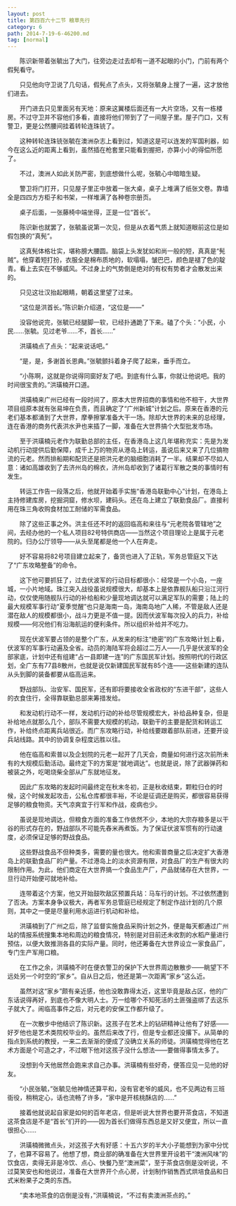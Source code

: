 ```yaml
---
layout: post
title: 第四百六十二节 粮草先行
category: 6
path: 2014-7-19-6-46200.md
tag: [normal]
---
```


　　陈识新带着张毓出了大门，往旁边走过去却有一道不起眼的小门，门前有两个假髡看守。

　　只见他向守卫说了几句话，假髡点了点头，又将张毓身上搜了一遍，这才放他们进去。

　　开门进去只见里面另有天地：原来这翼楼后面还有一大片空场，又有一栋楼房。不过守卫并不容他们多看，直接将他们带到了了一间屋子里。屋子门口，又有警卫，更是公然腰间挂着转轮连珠铳了。

　　这种转轮连珠铳张毓在澳洲杂志上看到过，知道这是可以连发的军国利器，如今在这么近的距离上看到，虽然插在枪套里只能看到握把，亦算小小的得偿所愿了。

　　不过，澳洲人如此关防严密，到底想做什么呢，张毓心中暗暗生疑。

　　警卫将门打开，只见屋子里正中放着一张大桌，桌子上堆满了纸张文卷。靠墙全是四四方方柜子和书架，一样堆满了各种卷宗册页。

　　桌子后面，一张藤椅中端坐得，正是一位“首长”。

　　陈识新也就罢了，张毓虽说第一次见，但是从衣着气质上就知道眼前这位是如假包换的“真髡”。

　　这真髡体格壮实，堪称膀大腰圆。脑袋上头发犹如和尚一般的短，真真是“髡贼”。他穿着短打扮，衣服全是棉布质地的，软塌塌，皱巴巴，颜色是褪了色的靛青。看上去实在不够威风。不过身上的气势倒是绝对的有权有势者才会散发出来的。

　　只见这壮汉抬起眼睛，朝着这里望了过来。

　　“这位是洪首长。”陈识新介绍道，“这位是——”

　　没容他说完，张毓已经腿脚一软，已经扑通跪了下来。磕了个头：“小民，小民……张毓。见过老爷……不，首长……”

　　洪璜楠点了点头：“起来说话吧。”

　　“是，是，多谢首长恩典。”张毓颤抖着身子爬了起来，垂手而立。

　　“小陈啊，这就是你说得同窗好友了吧。到底有什么事，你就让他说吧。我的时间很宝贵的。”洪璜楠开口道。

　　洪璜楠来广州已经有一段时间了，原本大世界招商的事情和他不相干，大世界项目组原本就有张易坤在负责，而且确定了“广州新城”计划之后。原来在香港的元老们基本都涌到了大世界，摩拳擦掌准备大干一场。除却大世界的未来的总经理，连在香港的商务代表洪水尹也来插了一脚，准备在大世界搞个大型批发市场。

　　至于洪璜楠元老作为联勤总部的主任，在香港岛上这几年堪称充实：先是为发动机行动提供后勤保障，成千上万的物资从港岛上转运，虽说后来又来了几位搞物流的元老。然而排船期和配货还是把洪元老的脑细胞消耗了一半。结果却不尽如人意：诸如高雄收到了去济州岛的棉衣，济州岛却收到了诸葛行军散之类的事情时有发生。

　　转运工作告一段落之后，他就开始着手实施“香港岛联勤中心”计划，在港岛上主持修建库房，挖掘洞窟，修水坝，建码头。还在岛上建立了联勤食品厂。直接利用在珠三角收购食材加工耐储的军需食品。

　　除了这些正事之外。洪主任还不时的返回临高和来往与“元老院各管辖地”之间，去经办他的一个私人项目82号特供商店——当然这个项目理论上是属于元老院的。归办公厅领导——从头至尾都是他一个人在奔走。

　　好不容易将82号项目建立起来了，备货也进入了正轨，军务总管庭又下达了“广东攻略整备”的命令。

　　这下他可要抓狂了，过去伏波军的行动目标都很小：经常是一个小岛，一座城，一小片地域。珠江突入战役虽说规模很大，却基本上是依靠舰队船只沿江河行动，仅仅使用随舰队行动的补给船和少量现地调达就可以满足军队的需要；陆上的最大规模军事行动“夏季觉醒”也只是海南一岛，海南岛地广人稀，不管是敌人还是潜在敌人的规模都很小，战斗力更是不值一提。因而伏波军每次投入的兵力，补给规模——何况他们有沿海航运的便利条件。所以组织补给并不吃力。

　　现在伏波军要占领的是整个广东，从发来的标注“绝密”的广东攻略计划上看，伏波军的军事行动遍及全省。动员的海陆军将会超过二万人——几乎是伏波军的全部家底，计划中还有组建“占一县即建一连”的广东国民军计划。按照明代的行政区划，全广东有77县8散州，也就是说仅新建国民军就有85个连——这些新建的连队从头到脚的装备都要从临高运来。

　　野战部队、治安军、国民军，还有即将要接收全省政权的“东进干部”，这些人的衣食住行，全得靠联勤总部来筹措发给。

　　和发动机行动不一样，发动机行动的补给尽管规模宏大，补给品种复杂，但是补给地点就那么几个，部队不需要大规模的机动，联勤干的主要是配货和转运工作，补给终点距离兵站很近。而广东攻略行动，补给线要跟着部队前进，还要开设兵站线路。其中的协调复杂程度远胜以往。

　　他在临高和索普以及企划院的元老一起开了几天会，商量如何进行这次前所未有的大规模后勤活动。最终定下的方案是“就地调达”。也就是说，除了武器弹药和被装之外，吃喝烧柴全部从广东就地征发。

　　因此广东攻略的发起时间最终定在秋末冬初，正是秋收结束，颗粒归仓的时候，这个时候发起攻击，公私仓库都很丰裕，不论是征调还是购买，都很容易获得足够的粮食物资。天气凉爽宜于行军和作战，疫病也少。

　　虽说是现地调达，但粮食方面的准备工作依然不少，本地的大宗存粮多是以干谷的形式存在的，野战部队不可能先舂米再煮饭。为了保证伏波军惯有的行动速度，必须保证足够的野战食品。

　　这些野战食品不但种类多，需要的量也很大。他和索普商量之后决定扩大香港岛上的联勤食品厂的产量。不过港岛上的淡水资源有限，对食品厂的生产有很大的限制作用。为此，他们商定在大世界搞一个食品生产厂，产品就储存在大世界，一旦行动开始便可就地补给。

　　连带着这个方案，他又开始鼓吹敌区预置兵站：马车行的计划。不过依然遭到了否决。方案本身争议极大，再者军务总管庭已经规定了制定作战计划的几个原则，其中之一便是尽量利用水运进行机动和补给。

　　洪璜楠到了广州之后，除了监督实施食品采购计划之外，便是每天都通过广州站的情报系统搜集本地和周边的粮食情况，特别是对目前还未收割的水稻产量进行预估，以便大致推测各县的实际产量。同时，他还筹备在大世界设立一家食品厂，专门生产军用口粮。

　　在工作之余，洪璜楠不时在便衣警卫的保护下大世界周边散散步——眺望下不远处另一个时空的“家乡”。自从日之后，他还是第一次距离“家乡”这么近。

　　虽然对这“家乡”颇有亲近感，他也没敢靠得太近，这里毕竟是敌占区，他的广东话说得再好，到底也不像大明人士。万一给哪个不知死活的土匪强盗绑了去这乐子就大了。闹临高事件之后，对元老的安保工作都升级了。

　　在一次散步中他结识了陈识新。这孩子在艺术上的钻研精神让他有了好感——好歹他也是艺术类院校毕业的。虽然后来改了行，但是专业都还没撂下。从简单的指点到系统的教授，一来二去渐渐的便成了没确立关系的师徒。洪璜楠觉得他在艺术方面是个可造之才，不过眼下他对这孩子没什么想法——要做得事情太多了。

　　没想到今天他居然会跑来求自己办事。洪璜楠有些好奇，便答应见一见他的好友。

　　“小民张毓，”张毓见他神情还算平和，没有官老爷的威风，也不见两边有三班衙役，稍稍定心，话也流畅了许多，“家中是开核桃酥店的……”

　　接着他就说起自家是如何的百年老店，但是听说大世界也要开茶食店，不知道这茶食店是不是“首长”们开的——因为首长们做得东西总是又好又便宜，所以一直很担心……

　　洪璜楠微微点头，对这孩子大有好感：十五六岁的半大小子能想到为家中分忧了，也算不容易了。他想了想，商业部的确准备在大世界里开设若干“澳洲风味”的饮食店，卖得无非是冷饮、点心、快餐乃至“澳洲菜”，至于茶食店倒是没听说，不过莫笑安也和他说过，准备在大世界开个点心房，计划制作销售西式烘培食品和日式米粉果子之类的东西。

　　“卖本地茶食的店倒是没有，”洪璜楠说，“不过有卖澳洲茶点的。”
